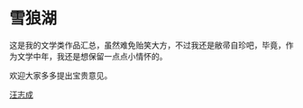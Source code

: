 # 雪狼湖

这是我的文学类作品汇总，虽然难免贻笑大方，不过我还是敝帚自珍吧，毕竟，作为文学中年，我还是想保留一点点小情怀的。

欢迎大家多多提出宝贵意见。

[汪志成](/authors/汪志成)
